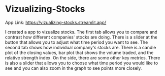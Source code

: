 # Vizualizing-Stocks

App Link: https://vizualizing-stocks.streamlit.app/

I created a app to vizualize stocks. The first tab allows you to compare and contrast how different companies' stocks are doing. There is a slider at the button that allows you to adjust what time period you want to see. The second tab shows how individual company's stocks are. There is a candle plot of the closing values, bar plot that shows the volume traded, and the relative strength index. On the side, there are some other key metrics. There is also a slider that allows you to choose what time period you would like to see and you can also zoom in the graph to see points more closely. 
